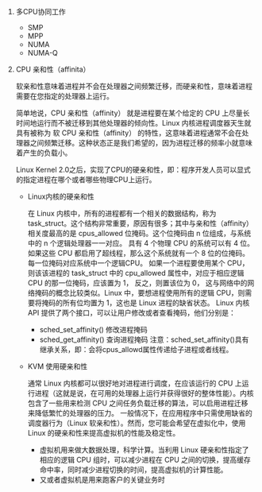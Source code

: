 1. 多CPU协同工作
    - SMP
    - MPP
    - NUMA
    - NUMA-Q

2. CPU 亲和性（affinita）

    软亲和性意味着进程并不会在处理器之间频繁迁移，而硬亲和性，意味着进程需要在您指定的处理器上运行。

    简单地说，CPU 亲和性（affinity） 就是进程要在某个给定的 CPU 上尽量长时间地运行而不被迁移到其他处理器的倾向性。Linux 内核进程调度器天生就具有被称为 软 CPU 亲和性（affinity） 的特性，这意味着进程通常不会在处理器之间频繁迁移。这种状态正是我们希望的，因为进程迁移的频率小就意味着产生的负载小。

    Linux Kernel 2.0之后，实现了CPU的硬亲和性，即：程序开发人员可以显式的指定进程在哪个或者哪些物理CPU上运行。

    - Linux内核的硬亲和性

        在 Linux 内核中，所有的进程都有一个相关的数据结构，称为 task_struct。这个结构非常重要，原因有很多；其中与亲和性（affinity）相关度最高的是 cpus_allowed 位掩码。这个位掩码由 n 位组成，与系统中的 n 个逻辑处理器一一对应。 具有 4 个物理 CPU 的系统可以有 4 位。如果这些 CPU 都启用了超线程，那么这个系统就有一个 8 位的位掩码。每一位掩码对应系统中一个逻辑CPU。
        如果一个进程要使用某个 CPU，则该该进程的 task_struct 中的 cpu_allowed 属性中，对应于相应逻辑 CPU 的那一位掩码，应该置为 1， 反之，则置该位为 0， 这与网络中的网络掩码的概念比较类似。Linux 中，要想进程使用所有的逻辑 CPU，则需要将掩码的所有位均置为 1，这也是 Linux 进程的缺省状态。
        Linux 内核 API 提供了两个接口，可以让用户修改或者查看掩码，他们分别是：
        - sched_set_affinity()  修改进程掩码
        - sched_get_affinity()  查询进程掩码
        注意：sched_set_affinity()具有继承关系，即：会将cpus_allowd属性传递给子进程或者线程。

    - KVM 使用硬亲和性

        通常 Linux 内核都可以很好地对进程进行调度，在应该运行的 CPU 上运行进程（这就是说，在可用的处理器上运行并获得很好的整体性能）。内核包含了一些用来检测 CPU 之间任务负载迁移的算法，可以启用进程迁移来降低繁忙的处理器的压力。
        一般情况下，在应用程序中只需使用缺省的调度器行为（Linux 软亲和性）。然而，您可能会希望在虚拟化中，使用 Linux 的硬亲和性来提高虚拟机的性能及稳定性。
        - 虚拟机用来做大数据处理，科学计算。当利用 Linux 硬亲和性指定了相应的逻辑 CPU 组时，可以减少进程在 CPU 之间的切换，提高缓存命中率，同时减少进程切换的时间，提高虚拟机的计算性能。
        - 又或者虚拟机是用来跑客户的关键业务时
